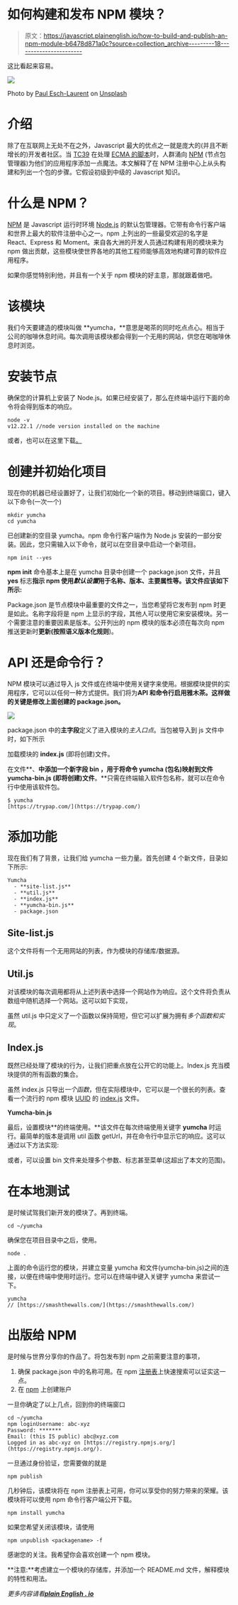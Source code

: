 # 如何构建和发布 NPM 模块？

> 原文：<https://javascript.plainenglish.io/how-to-build-and-publish-an-npm-module-b6478d871a0c?source=collection_archive---------18----------------------->

这比看起来容易。

![](img/a9037c817965b3a8f2aa0a881b05b897.png)

Photo by [Paul Esch-Laurent](https://unsplash.com/@pinjasaur?utm_source=medium&utm_medium=referral) on [Unsplash](https://unsplash.com?utm_source=medium&utm_medium=referral)

# 介绍

除了在互联网上无处不在之外，Javascript 最大的优点之一就是庞大的(并且不断增长的)开发者社区。当 [TC39](https://www.ecma-international.org/technical-committees/tc39/?tab=general) 在处理 [ECMA 的脚本](https://developer.mozilla.org/en-US/docs/Web/JavaScript/Language_Resources)时，人群涌向 [NPM](https://github.com/npm/npm-expansions) (节点包管理器)为他们的应用程序添加一点魔法。本文解释了在 NPM 注册中心上从头构建和列出一个包的步骤。它假设初级到中级的 Javascript 知识。

# 什么是 NPM？

[NPM](https://www.npmjs.com/) 是 Javascript 运行时环境 [Node.js](https://nodejs.dev/) 的默认包管理器。它带有命令行客户端和世界上最大的软件注册中心之一。npm 上列出的一些最受欢迎的名字是 React、Express 和 Moment。来自各大洲的开发人员通过构建有用的模块来为 npm 做出贡献，这些模块使世界各地的其他工程师能够高效地构建可靠的软件应用程序。

如果你感觉特别利他，并且有一个关于 npm 模块的好主意，那就跟着做吧。

# 该模块

我们今天要建造的模块叫做 **yumcha，**意思是喝茶的同时吃点点心。相当于公司的咖啡休息时间。每次调用该模块都会得到一个无用的网站，供您在喝咖啡休息时浏览。

# 安装节点

确保您的计算机上安装了 Node.js。如果已经安装了，那么在终端中运行下面的命令将会得到版本的响应。

```
node -v
v12.22.1 //node version installed on the machine
```

或者，也可以在这里下载[。](https://nodejs.dev/)

# 创建并初始化项目

现在你的机器已经设置好了，让我们初始化一个新的项目。移动到终端窗口，键入以下命令(一次一个)

```
mkdir yumcha
cd yumcha
```

已创建新的空目录 yumcha。npm 命令行客户端作为 Node.js 安装的一部分安装。因此，您只需输入以下命令，就可以在空目录中启动一个新项目。

```
npm init --yes
```

**npm init** 命令基本上是在 yumcha 目录中创建一个 package.json 文件，并且 **yes** 标志**指示 npm 使用*默认设置*用于名称、版本、主要属性等。该文件应该如下所示:**

Package.json 是节点模块中最重要的文件之一，当您希望将它发布到 npm 时更是如此。名称字段将是 npm 上显示的字段，其他人可以使用它来安装模块。另一个需要注意的重要因素是版本。公开列出的 npm 模块的版本必须在每次向 npm 推送更新时**更新(按照语义版本化规则**)。

# **API 还是命令行？**

NPM 模块可以通过导入 js 文件或在终端中使用关键字来使用。根据模块提供的实用程序，它可以以任何一种方式提供。我们将为**API 和命令行启用雅木茶。这样做的关键是修改上面创建的 package.json。**

![](img/9a4b64d323a23dcf5ed7ad3db024ba6c.png)

package.json 中的**主字段**定义了进入模块的*主入口点*。当包被导入到 js 文件中时，如下所示

加载模块的 **index.js** (即将创建)文件。

在文件**、**中添加一个新字段 **bin** ，用于将命令 **yumcha** (包名)映射到文件 **yumcha-bin.js** (即将创建)文件**。**只需在终端输入软件包名称，就可以在命令行中使用该软件包。

```
$ yumcha
[https://trypap.com/](https://trypap.com/)
```

# 添加功能

现在我们有了背景，让我们给 yumcha 一些力量。首先创建 4 个新文件，目录如下所示:

```
Yumcha
  - **site-list.js**
  - **util.js**
  - **index.js**
  - **yumcha-bin.js**
  - package.json
```

## **Site-list.js**

这个文件将有一个无用网站的列表，作为模块的存储库/数据源。

## **Util.js**

对该模块的每次调用都将从上述列表中选择一个网站作为响应。这个文件将负责从数组中随机选择一个网站。这可以如下实现，

虽然 util.js 中只定义了一个函数以保持简短，但它可以扩展为拥有*多个函数和实现*。

## **Index.js**

既然已经处理了模块的行为，让我们把重点放在公开它的功能上。Index.js 充当模块提供的所有函数的集合。

虽然 index.js 只导出*一个函数*，但在实际模块中，它可以是一个很长的列表。查看一个流行的 npm 模块 [UUID](https://www.npmjs.com/package/uuid) 的 [index.js](https://gist.github.com/kritiketan/b4d76c36f83e13fdf21ddca12ba8f872) 文件。

**Yumcha-bin.js**

最后，设置模块**的终端使用。**该文件在每次终端使用关键字 **yumcha** 时运行。最简单的版本是调用 util 函数 getUrl，并在命令行中显示它的响应。这可以通过以下方法实现:

或者，可以设置 bin 文件来处理多个参数、标志甚至菜单(这超出了本文的范围)。

# 在本地测试

是时候试驾我们新开发的模块了。再到终端。

```
cd ~/yumcha
```

确保您在项目目录中之后，使用。

```
node .
```

上面的命令运行您的模块，并建立变量 yumcha 和文件(yumcha-bin.js)之间的连接，以便在终端中使用时运行。您可以在终端中键入关键字 yumcha 来尝试一下。

```
yumcha
// [https://smashthewalls.com/](https://smashthewalls.com/)
```

# 出版给 NPM

是时候与世界分享你的作品了。将包发布到 npm 之前需要注意的事项，

1.  确保 package.json 中的名称可用。在 npm [注册表](https://www.npmjs.com/)上快速搜索可以证实这一点。
2.  在 [npm](https://www.npmjs.com/) 上创建账户

一旦你确定了以上几点，回到你的终端窗口

```
cd ~/yumcha
npm loginUsername: abc-xyz
Password: *******
Email: (this IS public) abc@xyz.com
Logged in as abc-xyz on [https://registry.npmjs.org/](https://registry.npmjs.org/).
```

一旦通过身份验证，您需要做的就是

```
npm publish
```

几秒钟后，该模块将在 npm 注册表上可用，你可以享受你的努力带来的荣耀。该模块将可以使用 npm 命令行客户端公开下载。

```
npm install yumcha
```

如果您希望关闭该模块，请使用

```
npm unpublish <packagename> -f
```

感谢您的关注。我希望你会喜欢创建一个 npm 模块。

**注意:**考虑建立一个模块的存储库，并添加一个 README.md 文件，解释模块的特性和用法。

*更多内容请看*[***plain English . io***](http://plainenglish.io/)